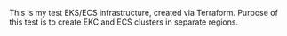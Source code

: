 This is my test EKS/ECS infrastructure, created via Terraform.
Purpose of this test is to create EKC and ECS clusters in separate regions.